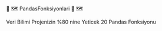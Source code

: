:raised_back_of_hand: :world_map: PandasFonksiyonlari :raised_back_of_hand: :world_map:
 
 
 Veri Bilimi Projenizin %80 nine Yeticek 20 Pandas Fonksiyonu
